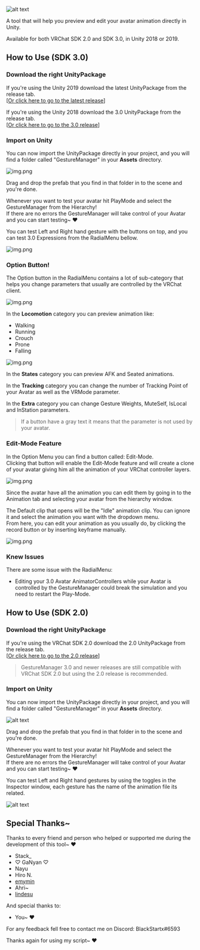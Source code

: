 ![alt text](.markdown/Logo.png)

A tool that will help you preview and edit your avatar animation directly in Unity.

Available for both VRChat SDK 2.0 and SDK 3.0, in Unity 2018 or 2019.

## How to Use (SDK 3.0)
### Download the right UnityPackage
If you're using the Unity 2019 download the latest UnityPackage from the release tab.<br>
[[Or click here to go to the latest release](https://github.com/BlackStartx/VRC-Gesture-Manager/releases/tag/v3.2)]

If you're using the Unity 2018 download the 3.0 UnityPackage from the release tab.<br>
[[Or click here to go to the 3.0 release](https://github.com/BlackStartx/VRC-Gesture-Manager/releases/tag/v3.0)]

### Import on Unity
You can now import the UnityPackage directly in your project, 
and you will find a folder called "GestureManager" in your **Assets** directory.

![img.png](.markdown/3.2/GestureManagerFolder.png)

Drag and drop the prefab that you find in that folder in to the scene and you're done. 

Whenever you want to test your avatar hit PlayMode and select the GestureManager from the Hierarchy!
<br>
If there are no errors the GestureManager will take control of your Avatar and you can start testing~ ♥

You can test Left and Right hand gesture with the buttons on top, and you can test 3.0 Expressions from
the RadialMenu bellow.

![img.png](.markdown/3.2/TestingStart.png)

### Option Button!
The Option button in the RadialMenu contains a lot of sub-category that helps you change parameters that
usually are controlled by the VRChat client.

![img.png](.markdown/3.2/RadialOptions.png)

In the **Locomotion** category you can preview animation like: 
- Walking 
- Running
- Crouch
- Prone
- Falling

![img.png](.markdown/3.2/TestingMove.png)

In the **States** category you can preview AFK and Seated animations.

In the **Tracking** category you can change the number of Tracking Point of your Avatar as well as the 
VRMode parameter.

In the **Extra** category you can change Gesture Weights, MuteSelf, IsLocal and InStation parameters.

> If a button have a gray text it means that the parameter is not used by your avatar.

### Edit-Mode Feature
In the Option Menu you can find a button called: Edit-Mode.<br>
Clicking that button will enable the Edit-Mode feature and will create a clone of your avatar 
giving him all the animation of your VRChat controller layers.

![img.png](.markdown/3.2/EditingMode.png)

Since the avatar have all the animation you can edit them by going in to the Animation tab and selecting 
your avatar from the hierarchy window.

The Default clip that opens will be the "Idle" animation clip. You can ignore it and select the animation 
you want with the dropdown menu.<br>
From here, you can edit your animation as you usually do, by clicking the record button or by inserting keyframe manually. 

![img.png](.markdown/3.2/Editing.png)

### Knew Issues
There are some issue with the RadialMenu:
- Editing your 3.0 Avatar AnimatorControllers while your Avatar is controlled by the GestureManager could 
  break the simulation and you need to restart the Play-Mode.

## How to Use (SDK 2.0)
### Download the right UnityPackage
If you're using the VRChat SDK 2.0 download the 2.0 UnityPackage from the release tab.<br>
[[Or click here to go to the 2.0 release](https://github.com/BlackStartx/VRC-Gesture-Manager/releases/tag/v2.0)]

> GestureManager 3.0 and newer releases are still compatible with VRChat SDK 2.0 but using the 2.0 release is recommended.

### Import on Unity

You can now import the UnityPackage directly in your project,
and you will find a folder called "GestureManager" in your **Assets** directory.

![alt text](.markdown/2.0/GestureManagerFolder.png)

Drag and drop the prefab that you find in that folder in to the scene and you're done.

Whenever you want to test your avatar hit PlayMode and select the GestureManager from the Hierarchy!
<br>
If there are no errors the GestureManager will take control of your Avatar and you can start testing~ ♥

You can test Left and Right hand gestures by using the toggles in the Inspector window, 
each gesture has the name of the animation file its related.

![alt text](.markdown/2.0/TestingStart.png)

## Special Thanks~
Thanks to every friend and person who helped or supported me during the development of this tool~ ♥

- Stack_
- ♡ GaNyan ♡
- Nayu
- Hiro N.
- [emymin](https://github.com/emymin/)
- Ahri~
- [lindesu](https://github.vrlabs.dev/)

And special thanks to:

- You~ ♥

For any feedback fell free to contact me on Discord: BlackStartx#6593

Thanks again for using my script~ ♥<br><br>